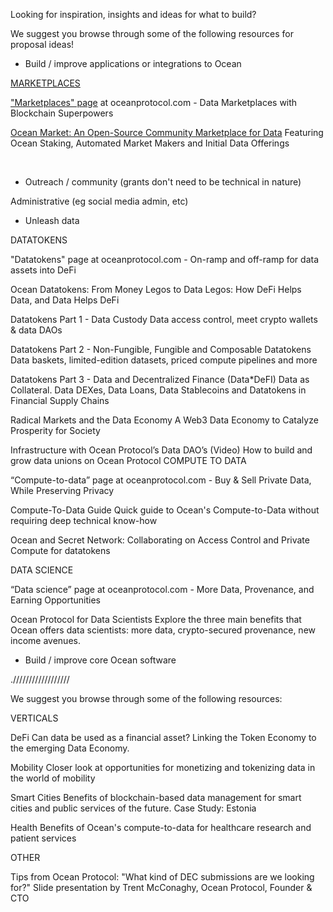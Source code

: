 Looking for inspiration, insights and ideas for what to build?

We suggest you browse through some of the following resources for proposal ideas!

- Build / improve applications or integrations to Ocean

<u>MARKETPLACES</u>

["Marketplaces" page](https://oceanprotocol.com/technology/marketplaces) at oceanprotocol.com - Data Marketplaces with Blockchain Superpowers

[Ocean Market: An Open-Source Community Marketplace for Data](https://blog.oceanprotocol.com/ocean-market-an-open-source-community-marketplace-for-data-4b99bedacdc3) Featuring Ocean Staking, Automated Market Makers and Initial Data Offerings


<br>

- Outreach / community (grants don't need to be technical in nature)

Administrative (eg social media admin, etc)


- Unleash data

DATATOKENS

"Datatokens" page at oceanprotocol.com - On-ramp and off-ramp for data assets into DeFi

Ocean Datatokens: From Money Legos to Data Legos: How DeFi Helps Data, and Data Helps DeFi

Datatokens Part 1 - Data Custody  Data access control, meet crypto wallets & data DAOs

Datatokens Part 2 - Non-Fungible, Fungible and Composable Datatokens Data baskets, limited-edition datasets, priced compute pipelines and more

Datatokens Part 3 - Data and Decentralized Finance (Data*DeFI) Data as Collateral. Data DEXes, Data Loans, Data Stablecoins and Datatokens in Financial Supply Chains

Radical Markets and the Data Economy A Web3 Data Economy to Catalyze Prosperity for Society

Infrastructure with Ocean Protocol’s Data DAO’s (Video) How to build and grow data unions on Ocean Protocol
COMPUTE TO DATA

“Compute-to-data” page at oceanprotocol.com - Buy & Sell Private Data, While Preserving Privacy

Compute-To-Data Guide Quick guide to Ocean's Compute-to-Data without requiring deep technical know-how

Ocean and Secret Network: Collaborating on Access Control and Private Compute for datatokens

DATA SCIENCE

“Data science” page at oceanprotocol.com - More Data, Provenance, and Earning Opportunities

Ocean Protocol for Data Scientists Explore the three main benefits that Ocean offers data scientists: more data, crypto-secured provenance, new income avenues.


- Build / improve core Ocean software



.//////////////////


We suggest you browse through some of the following resources: 







VERTICALS 

DeFi Can data be used as a financial asset? Linking the Token Economy to the emerging Data Economy.

Mobility Closer look at opportunities for monetizing and tokenizing data in the world of mobility

Smart Cities Benefits of blockchain-based data management for smart cities and public services of the future. Case Study: Estonia 

Health Benefits of Ocean's compute-to-data for healthcare research and patient services





OTHER

Tips from Ocean Protocol: "What kind of DEC submissions are we looking for?" Slide presentation by Trent McConaghy, Ocean Protocol, Founder & CTO

